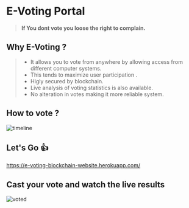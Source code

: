 # E-Voting Portal
> **If You dont vote you loose the right to complain.**
## Why E-Voting ?
>- It allows you to vote from anywhere by allowing access from different computer systems.
>- This tends to maximize user participation .
>- Higly secured by blockchain.
>- Live analysis of voting statistics is also available.
>- No alteration in votes making it more reliable system.
## How to vote ?
![timeline](https://user-images.githubusercontent.com/57187745/96223391-71eb4380-0fab-11eb-85a8-b5e5c967dd2a.png)
## Let's Go :+1:
https://e-voting-blockchain-website.herokuapp.com/

## Cast your vote and watch the live results
![voted](https://user-images.githubusercontent.com/57187745/96224703-a06a1e00-0fad-11eb-8734-86c4a408bbb5.png)
<br/>
